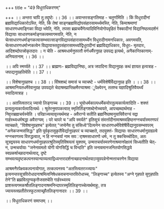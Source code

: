 +++
title = "49 विधुराधिकरणम्"

+++
।। अन्तरा चापि तु तद्दृष्टेः ।। 36 ।। अवान्तरसङ्गतिमाह - चतुर्णामिति । किं विधुरादीनां ब्रह्मविद्याधिकारोऽस्ति, नेति, किं तेषां साङ्गब्रह्मविद्योपसंहारसामर्थ्यमस्ति, नेति, किमाश्रमाणां साधारणधमाङ्गिका विद्या भवेति, नेति, तपसा ब्रह्मचर्येणेत्यादिविनियोगोपवृहितं रैक्कादीनां विद्यानिष्ठत्वदर्शनं विद्यायाः साधारणकर्माङ्गकत्वमवगमयति, नेति, न चेत्साधारणधर्माङ्गकत्वासम्भवात्साङ्गविद्यापसंहारासामर्थ्येन विधुरादीनामनधिकारः, अवगमयति, चेत्साधारणधर्माभ्गकत्वेन विद्यायास्तदुपसंहारसामर्थ्याद्विधुरादीनां ब्रह्मविद्याधिकारः, विधुरः- मृतदारः, आदिशब्दोपात्त्रोकृतदारः । न चेति - आश्रमधार्मनुपपत्तौ वर्णधर्मैरनुग्रह उपपद्य इत्यर्थः, अनैकान्तिकानाम्- अनियतानाम् ।। 36 ।।

।। अपि स्मर्य्यते ।। 37 ।। ब्राह्मणः- ब्रह्मविद्यानिष्ठः, अत्र जपादिना विद्यानुग्रहः कथं ज्ञायत इत्यत्राह - जपाद्यनुग्रहतियेति ।। 37 ।।

।। विशेषानुग्रहश्च ।। 38 ।। विोषशब्दं समासं च व्याचष्टे - धर्मविशेषैर्विद्यानुग्रह इति । ।। 38 ।। आश्रमानियतधमैरेवानुग्रह उपपद्यते चेदाश्रमप्राप्तिक्षमैरप्याश्रमा ुपेक्ष्येरन्, ततश्च यज्ञादिश्रुतिवैयर्थ्यं स्यादित्यत्राह ।

।। अतस्त्वितरञ् ज्यायो लिङ्गाच्च ।। 39 ।। भूयोधर्मकाल्पधर्मेकयोरतुल्यकार्यत्वादिति - शक्त्तं प्रत्यतुल्यकार्यत्वादित्यर्थः । श्रुतेरनुमापकत्वात् स्मृतिर्लिङ्गशब्देनोच्चयते, आपच्छब्दार्थमाह - निवृत्तब्रह्मचर्यस्येति । परिव्राज्यव्यावृत्त्यर्थमाह - अवैराग्ये सतीति ब्रह्मनिेष्ठष्वनुयायिवैराग्यं यद्वा गार्हस्थ्यधर्मश्रद्धा अवैराग्यम् । परे चापरे च "अपि स्मर्यते" इतिसूत्रं संवर्त्तादीनामाश्रमवहिष्ठनग्नचर्यास्मरणपरं व्याचक्षते, "विशेषानुग्रहश्च" इत्येतत् "जप्येनैव तु संसिध्ये"दित्यनेन साधारणधर्मविशेषैर्विद्यानुग्रसम्भवपरम् "अनेकजन्मसंसिद्धः" इति पूर्वकृतसुकृतैविर्द्यानुग्रहपरं च व्याचक्षते, तदयुक्त्तं- विद्यायाः साधारणधर्मानुग्राह्यत्वे नग्नचरणस्य विरुद्धत्वात्, न हि नग्नचर्या नाम सवर्ाश्रमसाधारणो धर्मः, न तु क्कचिच्चोदितः, अतः सूत्रद्वयस्य साधारणधर्मानुग्रहपरश्रुतिस्मृतिविषयत्वं युक्त्तम्, उन्मत्तचर्यास्मरणेनाश्रमानपेक्षत्वं सिध्यतीति चेत्- न, उन्मचर्यायाः "जनेनावमतो योगी योगसिद्धिं च विन्दति" इति जनावमानजनितयोगसिद्धये स्वप्रकर्षाच्छादनार्थत्वाद्, दृष्टे सम्भवत्यदृष्टकल्पनस्यान्याय्यत्वाद्विध्यन्तरादर्शनाच्छादनार्थतयाऽप्युपपन्नेनोन्मत्ताचरणेन विद्याया

आश्रमनैरपेक्ष्यकल्पनायोगात्, तत्कल्पनस्य "अतस्त्वितरज्ज्यायः" इत्यनन्तरसूत्रविरोधादनाश्रमित्वनिषेधकवचनान्तरविरोधाच्च, "लिङ्गाच्च" इत्येतस्य "अग्ने गृहपते सुगृहपतिः तेने"ति ब्रह्मवित्पुण्यकृत्तैजसश्चेति गार्हस्थ्यस्य प्राशस्त्यगमकश्रौतलिङ्गादनाश्रमनिन्दापरस्मृतिलिङ्गाच्चेत्यर्थमाहुः, तत्र ज्यायस्त्वप्रतीतेरस्फुटत्वाच्छ्रौतलिङ्गानादरः ।। 39 ।।

।। विधुराधिकरणं समाप्तम् ।।

